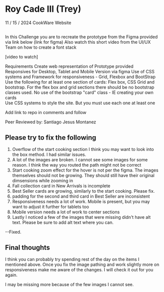 # Roy Cade III (Trey)
11 / 15 / 2024
CookWare Website

##

In this Challenge you are to recreate the prototype from the Figma provided via link below
(link for figma)
Also watch this short video from the UI/UX Team on how to create a font stack

[video to watch]

Requirements
Create web representation of Prototype provided 
Responsives for Desktop, Tablet and Mobile Version via figma 
Use of CSS systems and Framework for responsiveness - Grid, Flexbox and BootStrap
Use the following for at least one section of cards: Flex box, CSS Grid and bootstrap. For the flex box and grid sections there should be no bootstrap classes used.
No use of the bootstrap "card" class - IE creating your own cards  
Use CSS systems to style the site. But you must use each one at least one 

Add link to repo in comments and follow

Peer Reviewed by: Santiago Jesus Montanez

## Please try to fix the following

1. Overflow of the start cooking section
    I think you may want to look into the box method.
    I had similar issues.
2. A lot of the images are broken.
    I cannot see some images for some reason.
    I think the way you routed the path might not be correct
3. Start cooking zoom effect for the hover is not per the figma.
    The images themselves should not be growing.
    They should still have their original dimsensions while zooming in
4. Fall collection card in New Arrivals is incomplete
5. Best Seller cards are growing, similarly to the start cooking. Please fix.
6. padding for the second and third card in Best Seller are inconsistent
7. Responsiveness needs a lot of work.
    Mobile is present, but you may want to adjust it further for tablets too
8. Mobile version needs a lot of work to center sections
9. Lastly I noticed a few of the images that were missing didn't have alt text.
    Please be sure to add alt text where you can.

--Fixed.

## Final thoughts

I think you can probably try spending rest of the day on the items I mentioned above.
Once you fix the image pathing and work slightly more on responsiveness make me aware of the changes.
I will check it out for you again.

I may be missing more because of the few images I cannot see.
